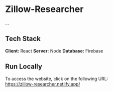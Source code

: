 # Zillow-Researcher
...

## Tech Stack
**Client:** React
**Server:** Node
**Database:** Firebase

## Run Locally
To access the website, click on the following URL:\
https://zillow-researcher.netlify.app/